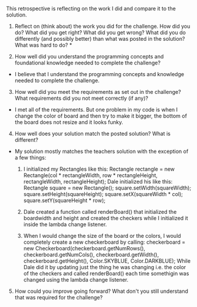 This retrospective is reflecting on the work I did and compare it to the solution.

1. Reflect on (think about) the work you did for the challenge. How did you do? What did you get right? What did you get wrong? 
   What did you do differently (and possibly better) than what was posted in the solution? What was hard to do?
   *  

2. How well did you understand the programming concepts and foundational knowledge needed to complete the challenge?
  *  I believe that I understand the programming concepts and knowledge needed to complete the challenge. 

3. How well did you meet the requirements as set out in the challenge? What requirements did you not meet correctly (if any)?
  *  I met all of the requirements. But one problem in my code is when I change the color of board and then try to make it bigger, 
     the bottom of the board does not resize and it looks funky. 

4. How well does your solution match the posted solution? What is different?
  *  My solution mostly matches the teachers solution with the exception of a few things: 
      1. I initialized my Rectangles like this:
             Rectangle rectangle = new Rectangle(col * rectangleWidth, row * rectangleHeight, rectangleWidth, rectangleHeight);
         Dale initialized his like this: 
             Rectangle square = new Rectangle();
                square.setWidth(squareWidth);
                square.setHeight(squareHeight);
                square.setX(squareWidth * col);
                square.setY(squareHeight * row);
      
      2. Dale created a function called renderBoard() that initialized the boardwidth and height and created the checkers while I 
          initialized it inside the lambda change listener.
       
      3. When I would change the size of the board or the colors, I would completely create a new checkerboard by calling:
          checkerboard = new Checkerboard(checkerboard.getNumRows(), checkerboard.getNumCols(), checkerboard.getWidth(), 
          checkerboard.getHeight(), Color.SKYBLUE, Color.DARKBLUE);
          While Dale did it by updating just the thing he was changing i.e. the color of the checkers and called renderBoard() each time 
          somethigin was changed using the lambda change listener.


5. How could you improve going forward? What don't you still understand that was required for the challenge?

